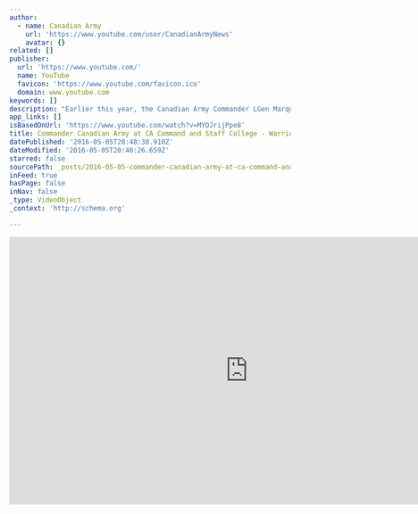 ```yaml
---
author:
  - name: Canadian Army
    url: 'https://www.youtube.com/user/CanadianArmyNews'
    avatar: {}
related: []
publisher:
  url: 'https://www.youtube.com/'
  name: YouTube
  favicon: 'https://www.youtube.com/favicon.ico'
  domain: www.youtube.com
keywords: []
description: "Earlier this year, the Canadian Army Commander LGen Marquis Hainse visited the Canadian Army Command and Staff College in Kingston, Ontario to address the Unit Command Team Course for senior leaders. Over the next few weeks, we'll feature short video excerpts from his remarks there, focusing on key points he made about the Canadian Army and our soldiers as we move forward in service to Canada and Canadians."
app_links: []
isBasedOnUrl: 'https://www.youtube.com/watch?v=MYOJrijPpe8'
title: Commander Canadian Army at CA Command and Staff College - Warrior Spirit
datePublished: '2016-05-05T20:48:38.910Z'
dateModified: '2016-05-05T20:40:26.659Z'
starred: false
sourcePath: _posts/2016-05-05-commander-canadian-army-at-ca-command-and-staff-college-wa.md
inFeed: true
hasPage: false
inNav: false
_type: VideoObject
_context: 'http://schema.org'

---
```

<iframe src="https://cdn.embedly.com/widgets/media.html?src=https%3A%2F%2Fwww.youtube.com%2Fembed%2FMYOJrijPpe8%3Ffeature%3Doembed&amp;url=https%3A%2F%2Fwww.youtube.com%2Fwatch%3Fv%3DMYOJrijPpe8&amp;image=https%3A%2F%2Fi.ytimg.com%2Fvi%2FMYOJrijPpe8%2Fhqdefault.jpg&amp;key=b7d04c9b404c499eba89ee7072e1c4f7&amp;type=text%2Fhtml&amp;schema=youtube" width="854" height="480" scrolling="no" frameborder="0" allowfullscreen="" style=""></iframe>